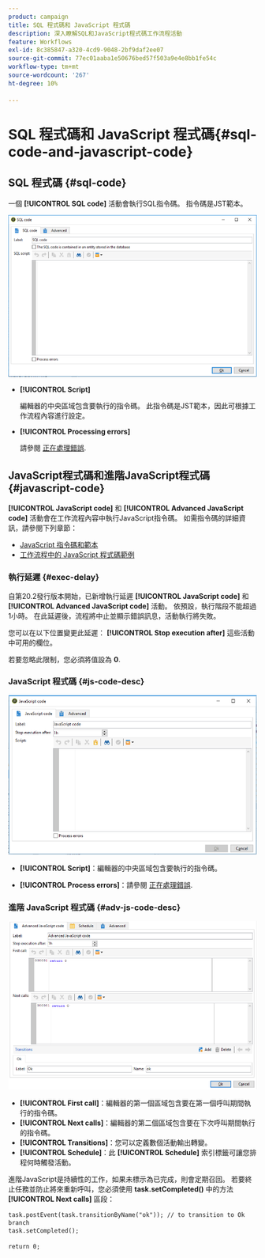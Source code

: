 ```yaml
---
product: campaign
title: SQL 程式碼和 JavaScript 程式碼
description: 深入瞭解SQL和JavaScript程式碼工作流程活動
feature: Workflows
exl-id: 8c385847-a320-4cd9-9048-2bf9daf2ee07
source-git-commit: 77ec01aaba1e50676bed57f503a9e4e8bb1fe54c
workflow-type: tm+mt
source-wordcount: '267'
ht-degree: 10%

---
```


# SQL 程式碼和 JavaScript 程式碼{#sql-code-and-javascript-code}



## SQL 程式碼 {#sql-code}

一個 **[!UICONTROL SQL code]** 活動會執行SQL指令碼。 指令碼是JST範本。

![](assets/sql_code.png)

* **[!UICONTROL Script]**

  編輯器的中央區域包含要執行的指令碼。 此指令碼是JST範本，因此可根據工作流程內容進行設定。

* **[!UICONTROL Processing errors]**

  請參閱 [正在處理錯誤](monitor-workflow-execution.md#processing-errors).

## JavaScript程式碼和進階JavaScript程式碼 {#javascript-code}

**[!UICONTROL JavaScript code]** 和 **[!UICONTROL Advanced JavaScript code]** 活動會在工作流程內容中執行JavaScript指令碼。 如需指令碼的詳細資訊，請參閱下列章節：

* [JavaScript 指令碼和範本](javascript-scripts-and-templates.md)
* [工作流程中的 JavaScript 程式碼範例](javascript-in-workflows.md)

### 執行延遲 {#exec-delay}

自第20.2發行版本開始，已新增執行延遲 **[!UICONTROL JavaScript code]** 和 **[!UICONTROL Advanced JavaScript code]** 活動。 依預設，執行階段不能超過1小時。 在此延遲後，流程將中止並顯示錯誤訊息，活動執行將失敗。

您可以在以下位置變更此延遲： **[!UICONTROL Stop execution after]** 這些活動中可用的欄位。

若要忽略此限制，您必須將值設為 **0**.

### JavaScript 程式碼 {#js-code-desc}

![](assets/javascript_code.png)

* **[!UICONTROL Script]**：編輯器的中央區域包含要執行的指令碼。

* **[!UICONTROL Process errors]**：請參閱 [正在處理錯誤](monitor-workflow-execution.md#processing-errors).

### 進階 JavaScript 程式碼 {#adv-js-code-desc}

![](assets/advanced_javascript_code.png)

* **[!UICONTROL First call]**：編輯器的第一個區域包含要在第一個呼叫期間執行的指令碼。
* **[!UICONTROL Next calls]**：編輯器的第二個區域包含要在下次呼叫期間執行的指令碼。
* **[!UICONTROL Transitions]**：您可以定義數個活動輸出轉變。
* **[!UICONTROL Schedule]**：此 **[!UICONTROL Schedule]** 索引標籤可讓您排程何時觸發活動。

進階JavaScript是持續性的工作，如果未標示為已完成，則會定期召回。 若要終止任務並防止將來重新呼叫，您必須使用 **task.setCompleted()** 中的方法 **[!UICONTROL Next calls]** 區段：

```
task.postEvent(task.transitionByName("ok")); // to transition to Ok branch
task.setCompleted();

return 0;
```

